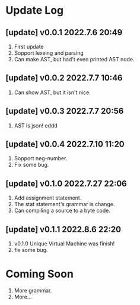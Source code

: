 # Update Log

## [update] v0.0.1 2022.7.6 20:49
1. First update
2. Sopport lexeing and parsing
3. Can make AST, but had't even printed AST node. 

## [update] v0.0.2 2022.7.7 10:46
1. Can show AST, but it isn't nice.

## [update] v0.0.3 2022.7.7 20:56
1. AST is json!
eddd
## [update] v0.0.4 2022.7.10 11:20
1. Sopport neg-number.
2. Fix some bug.

## [update] v0.1.0 2022.7.27 22:06
1. Add assignment statement.
2. The stat statement's grammar is change.
3. Can compiling a source to a byte code.

## [update] v0.1.1 2022.8.6 22:20
1. v0.1.0 Unique Virtual Machine was finish!
2. fix some bug.

# Coming Soon
1. More grammar.
2. More...